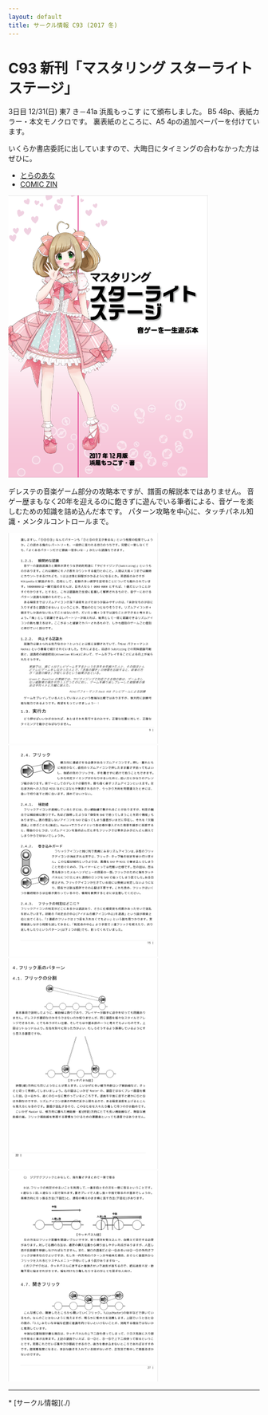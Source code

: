 ```yaml
---
layout: default
title: サークル情報 C93 (2017 冬)
---
```


C93 新刊「マスタリング スターライトステージ」
====
3日目 12/31(日) 東7 き－41a 浜風もっこす にて頒布しました。
B5 48p、表紙カラー・本文モノクロです。
裏表紙のところに、A5 4pの追加ペーパーを付けています。

いくらか書店委託に出していますので、大晦日にタイミングの合わなかった方はぜひに。
* [とらのあな](http://www.toranoana.jp/mailorder/article/04/0030/60/44/040030604450.html)
* [COMIC ZIN](http://shop.comiczin.jp/products/detail.php?product_id=35582)

<img src="./C93/C93-cover.png" alt="表紙" style="width: 400px;"/>

デレステの音楽ゲーム部分の攻略本ですが、譜面の解説本ではありません。
音ゲー歴まもなく20年を迎えるのに飽きずに遊んでいる筆者による、音ゲーを楽しむための知識を詰め込んだ本です。
パターン攻略を中心に、タッチパネル知識・メンタルコントロールまで。

<img src="./C93/C93-p09.png" alt="本文サンプル1" style="width: 300px;"/>
<img src="./C93/C93-p15.png" alt="本文サンプル2" style="width: 300px;"/>
<img src="./C93/C93-p22.png" alt="本文サンプル3" style="width: 300px;"/>
<img src="./C93/C93-p27.png" alt="本文サンプル4" style="width: 300px;"/>

<hr/>
* [サークル情報](./)
